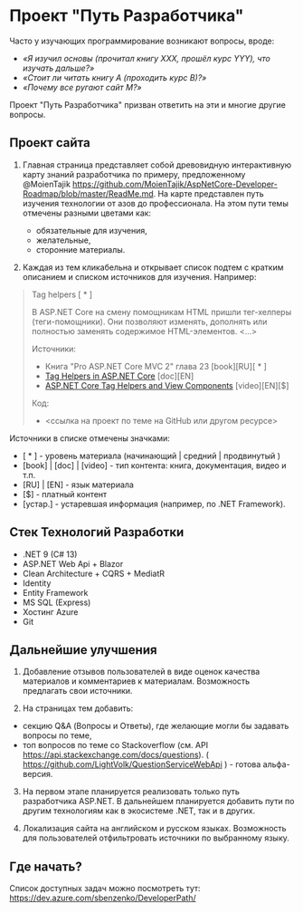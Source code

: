 ﻿# Проект "Путь Разработчика"

Часто у изучающих программирование возникают вопросы, вроде:  
- *«Я изучил основы (прочитал книгу XXX, прошёл курс YYY), что изучать дальше?»*  
- *«Стоит ли читать книгу A (проходить курс B)?»*  
- *«Почему все ругают сайт M?»*

Проект "Путь Разработчика" призван ответить на эти и многие другие вопросы.

## Проект сайта

1. Главная страница представляет собой древовидную интерактивную карту знаний разработчика по примеру, предложенному @MoienTajik
https://github.com/MoienTajik/AspNetCore-Developer-Roadmap/blob/master/ReadMe.md. На карте представлен путь изучения технологии от азов до профессионала. На этом пути темы отмечены разными цветами как:
    - обязательные для изучения, 
    - желательные, 
    - сторонние материалы.

2. Каждая из тем кликабельна и открывает список подтем с кратким описанием и списком источников для изучения. Например:

> Tag helpers [ * ]
> 
> В ASP.NET Core на смену помощникам HTML пришли тег-хелперы (теги-помощники). Они позволяют изменять, дополнять или полностью заменять содержимое НТМL-элементов. <...>
>
> Источники:
> - Книга "Pro ASP.NET Core MVC 2" глава 23 [book][RU][ * ]
> - [Tag Helpers in ASP.NET Core](https://docs.microsoft.com/en-us/aspnet/core/mvc/views/tag-helpers/intro?view=aspnetcore-3.1) [doc][EN]
> - [ASP.NET Core Tag Helpers and View Components](https://app.pluralsight.com/library/courses/aspdotnet-core-tag-helpers) [video][EN][$]
>
> Код:
> - <ссылка на проект по теме на GitHub или другом ресурсе>

Источники в списке отмечены значками:
- [ * ] - уровень материала (начинающий | средний | продвинутый )
- [book] | [doc] | [video] - тип контента: книга, документация, видео и т.п.
- [RU] | [EN] - язык материала
- [$] - платный контент
- [устар.] - устаревшая информация (например, по .NET Framework).

## Стек Технологий Разработки
- .NET 9 (C# 13)
- ASP.NET Web Api + Blazor
- Clean Architecture + CQRS + MediatR
- Identity
- Entity Framework
- MS SQL (Express)
- Хостинг Azure
- Git

## Дальнейшие улучшения
1. Добавление отзывов пользователей в виде оценок качества материалов и комментариев к материалам. Возможность предлагать свои источники.

2. На страницах тем добавить:
- секцию Q&A (Вопросы и Ответы), где желающие могли бы задавать вопросы по теме,
- топ вопросов по теме со Stackoverflow (см. API https://api.stackexchange.com/docs/questions).  ( https://github.com/LightVolk/QuestionServiceWebApi ) - готова альфа-версия.

3. На первом этапе планируется реализовать только путь разработчика ASP.NET. В дальнейшем планируется добавить пути по другим технологиям как в экосистеме .NET, так и в других.

4. Локализация сайта на английском и русском языках. Возможность для пользователей отфильтровать источники по выбранному языку.

## Где начать?

Список доступных задач можно посмотреть тут: https://dev.azure.com/sbenzenko/DeveloperPath/
